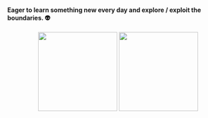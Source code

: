 #### Eager to learn something new every day and explore / exploit the boundaries. :alien:

<div align="center">
  <img height="180em" src="https://github-readme-stats.vercel.app/api?username=StillRosi&show_icons=true&theme=dracula&count_private=true" />
  <img height="180em" src="https://github-readme-stats.vercel.app/api/top-langs/?username=StillRosi&layout=compact&theme=dracula&langs_count=5" />
</div>
